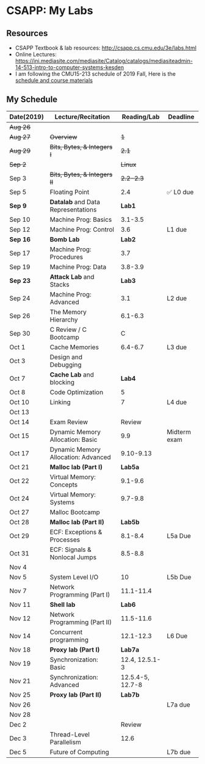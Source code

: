 # CSAPP: My Labs

## Resources

- CSAPP Textbook & lab resources: http://csapp.cs.cmu.edu/3e/labs.html
- Online Lectures: https://ini.mediasite.com/mediasite/Catalog/catalogs/mediasiteadmin-14-513-intro-to-computer-systems-kesden
- I am following the CMU15-213 schedule of 2019 Fall, Here is the [schedule and course materials](http://www.cs.cmu.edu/afs/cs/academic/class/15213-f19/www/schedule.html)

## My Schedule

| Date(2019) 	| Lecture/Recitation                    	| Reading/Lab      	| Deadline     	|
|------------	|---------------------------------------	|------------------	|--------------	|
| ~~Aug 26~~   	| 　                                    	| 　               	| 　           	|
| ~~Aug 27~~   	| ~~Overview~~                          	| ~~1~~           	|              	|
| ~~Aug 29~~   	| ~~Bits, Bytes, & Integers I~~           	| ~~2.1~~          	|              	|
| ~~Sep 2~~    	| 　                                    	| ~~Linux~~        	| 　           	|
| Sep 3      	| ~~Bits, Bytes, & Integers II~~          	| ~~2.2-2.3~~      	|              	|
| Sep 5      	| Floating Point                        	| 2.4              	| :white_check_mark: L0 due       	|
| **Sep 9**  	| **Datalab** and Data Representations    	| **Lab1**         	| 　           	|
| Sep 10     	| Machine Prog: Basics                  	| 3.1-3.5          	|              	|
| Sep 12     	| Machine Prog: Control                 	| 3.6              	| L1 due       	|
| **Sep 16**   	| **Bomb Lab**                            	| **Lab2**         	| 　           	|
| Sep 17     	| Machine Prog: Procedures              	| 3.7              	|              	|
| Sep 19     	| Machine Prog: Data                    	| 3.8-3.9          	|              	|
| **Sep 23**   	| **Attack Lab** and Stacks               	| **Lab3**         	| 　           	|
| Sep 24     	| Machine Prog: Advanced                	| 3.1              	| L2 due       	|
| Sep 26     	| The Memory Hierarchy                  	| 6.1-6.3          	|              	|
| Sep 30     	| C Review / C Bootcamp                 	| C         	    | 　           	|
| Oct 1      	| Cache Memories                        	| 6.4-6.7          	| L3 due       	|
| Oct 3      	| Design and Debugging                  	|                  	|              	|
| Oct 7      	| **Cache Lab** and blocking              	| **Lab4**         	| 　           	|
| Oct 8      	| Code Optimization                     	| 5                	|              	|
| Oct 10     	| Linking                               	| 7                	| L4 due       	|
| Oct 13     	|                                       	|                  	|              	|
| Oct 14     	| Exam Review                           	| Review           	| 　           	|
| Oct 15     	| Dynamic Memory Allocation: Basic      	| 9.9              	| Midterm exam 	|
| Oct 17     	| Dynamic Memory Allocation:   Advanced 	| 9.10-9.13        	|              	|
| Oct 21     	| **Malloc lab (Part I)**               	| **Lab5a**        	| 　           	|
| Oct 22     	| Virtual Memory: Concepts              	| 9.1-9.6          	|              	|
| Oct 24     	| Virtual Memory: Systems               	| 9.7-9.8          	|              	|
| Oct 27     	| Malloc Bootcamp                       	|                  	|              	|
| Oct 28     	| **Malloc lab (Part II)**              	| **Lab5b**        	| 　           	|
| Oct 29     	| ECF: Exceptions & Processes           	| 8.1-8.4          	| L5a Due      	|
| Oct 31     	| ECF: Signals & Nonlocal   Jumps       	| 8.5-8.8          	|              	|
| Nov 4      	| 　                                    	| 　               	| 　           	|
| Nov 5      	| System Level I/O                      	| 10               	| L5b Due      	|
| Nov 7      	| Network Programming (Part I)          	| 11.1-11.4        	|              	|
| Nov 11     	| **Shell lab**                         	| **Lab6**          | 　           	|
| Nov 12     	| Network Programming (Part II)         	| 11.5-11.6        	|              	|
| Nov 14     	| Concurrent programming                	| 12.1-12.3        	| L6 Due       	|
| Nov 18     	| **Proxy lab (Part I)**               	| **Lab7a**         | 　           	|
| Nov 19     	| Synchronization: Basic                	| 12.4, 12.5.1-3   	|              	|
| Nov 21     	| Synchronization: Advanced             	| 12.5.4-5, 12.7-8 	|              	|
| Nov 25     	| **Proxy lab (Part II)**               	| **Lab7b**        	| 　           	|
| Nov 26     	|                                       	|                  	| L7a due      	|
| Nov 28     	|                                       	|                  	|              	|
| Dec 2      	| 　                                    	| Review           	| 　           	|
| Dec 3      	| Thread-Level Parallelism              	| 12.6             	|              	|
| Dec 5      	| Future of Computing                   	|                  	| L7b due      	|
